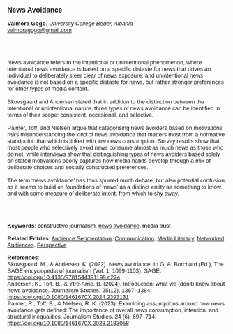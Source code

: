 <!DOCTYPE html><html lang="en"><head><title="News Avoidance"></head>
<body><p><font face="Poppins, Calibri, sans-serif" size="3"><b>News Avoidance</b></font></p>
<p><font face="Poppins, Calibri, sans-serif" size="2"><b>Valmora Gogo</b>, <i>University College Bedër, Albania</i><br><a href="mailto:valmoragogo@gmail.com" target="blank">valmoragogo@gmail.com</a></font></p>
<p><font face="Poppins, Calibri, sans-serif" size="2"><br><br><br>News avoidance refers to the intentional or unintentional phenomenon, where intentional news avoidance is based on a specific distaste for news that drives an individual to deliberately steer clear of news exposure; and unintentional news avoidance is not based on a specific distaste for news, but rather stronger preferences for other types of media content.  <br><br>Skovsgaard and Andersen stated that in addition to the distinction between the intentional or unintentional nature, three types of news avoidance can be identified in terms of their scope: consistent, occasional, and selective.<br><br>Palmer, Toff, and Nielsen argue that categorising news avoiders based on motivations risks misunderstanding the kind of news avoidance that matters most from a normative standpoint: that which is linked with low news consumption. Survey results show that most people who selectively avoid news consume almost as much news as those who do not, while interviews show that distinguishing types of news avoiders based solely on stated motivations poorly captures how media habits develop through a mix of deliberate choices and socially constructed preferences.<br><br>The term ‘news avoidance’ has thus spurred much debate, but also potential confusion, as it seems to build on foundations of ‘news’ as a distinct entity as something to know, and with some measure of deliberate intent, from which to shy away.<br><br><br><br></font></p>
<p><font face="Poppins, Calibri, sans-serif" size="2"><b>Keywords</b>: </span></span></font></font></span></font><font color="#000000"><span style="text-decoration: none"><font face="calibri, sans-serif"><font size="2" style="font-size: 10pt"><span style="letter-spacing: -0.1pt"><span lang="en-gb">c</span></span></font></font></span></font><font color="#000000"><span style="text-decoration: none"><font face="calibri, sans-serif"><font size="2" style="font-size: 10pt"><span style="letter-spacing: -0.1pt"><span lang="en-gb">onstructive journalism, <a href="./news avoidance.html">news avoidance</a>, media trust</span></span></font></font></span></font></font></p>
<p><font face="Poppins, Calibri, sans-serif" size="2"><b>Related Entries</b>: <a href="./audience-segmentation.html">Audience Segmentation</a>, <a href="./communication.html">Communication</a>, <a href="./media-literacy.html">Media Literacy</a>, <a href="./networked-audiences.html">Networked Audiences</a>, <a href="./perspective.html">Perspective</a></font></p>
<p><font face="Poppins, Calibri, sans-serif" size="2"><b>References</b>:<br>Skovsgaard, M., &amp; Andersen, K. (2022). News avoidance. In G. A. Borchard (Ed.), The SAGE encyclopedia of journalism (Vol. 1, 1099-1103). SAGE. <a href="https://doi.org/10.4135/9781544391199.n274" target="_blank">https://doi.org/10.4135/9781544391199.n274</a><br>Andersen, K., Toff, B., &amp; Ytre-Arne, B. (2024). Introduction: what we (don’t) know about news avoidance. Journalism Studies, 25(12), 1367–1384. <a href="https://doi.org/10.1080/1461670X.2024.2393131" target="_blank">https://doi.org/10.1080/1461670X.2024.2393131</a><br>Palmer, R., Toff, B., &amp; Nielsen, R. K. (2023). Examining assumptions around how news avoidance gets defined: The importance of overall news consumption, intention, and structural inequalities. Journalism Studies, 24 (6): 697–714. <a href="https://doi.org/10.1080/1461670X.2023.2183058" target="_blank">https://doi.org/10.1080/1461670X.2023.2183058</a></font></p>
</body>